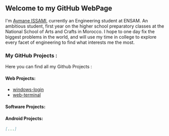 ## Welcome to my GitHub WebPage

I'm [Aymane ISSAMI](https://issamiaymane.com), currently an Engineering student at ENSAM. An ambitious student, first year on the higher school preparatory classes at the National School of Arts and Crafts in Morocco. I hope to one day fix the biggest problems in the world, and will use my time in college to explore every facet of engineering to find what interests me the most.

### My GitHub Projects :

Here you can find all my Github Projects :

#### Web Projects:
*   [windows-login](https://issamiaymane.github.io/windows-login/)
*   [web-terminal](https://issamiaymane.github.io/web-terminal/)

    
#### Software Projects: 
#### Android Projects:

```markdown
[...]
```
